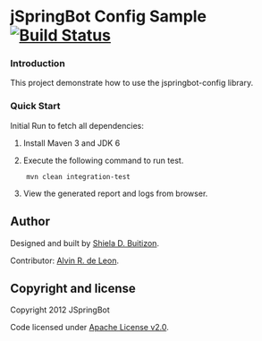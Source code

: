 jSpringBot Config Sample [![Build Status](https://buildhive.cloudbees.com/job/jspringbot/job/sample-config/badge/icon)](https://buildhive.cloudbees.com/job/jspringbot/job/sample-config/)
=======

### Introduction

This project demonstrate how to use the jspringbot-config library.

### Quick Start

Initial Run to fetch all dependencies:

1. Install Maven 3 and JDK 6

2. Execute the following command to run test.
```
    mvn clean integration-test
```

3. View the generated report and logs from browser.

## Author

Designed and built by [Shiela D. Buitizon](https://github.com/badong2210/).

Contributor: [Alvin R. de Leon](https://github.com/alvinrdeleon/).


## Copyright and license

Copyright 2012 JSpringBot

Code licensed under [Apache License v2.0](http://www.apache.org/licenses/LICENSE-2.0).
